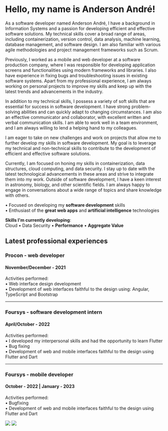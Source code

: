 <h1>Hello, my name is Anderson André!</h1>

As a software developer named Anderson André, I have a background in Information Systems and a passion for developing efficient and effective software solutions. My technical skills cover a broad range of areas, including containerization, version control, data analysis, machine learning, database management, and software design. I am also familiar with various agile methodologies and project management frameworks such as Scrum.

Previously, I worked as a mobile and web developer at a software production company, where I was responsible for developing application screens and functionalities using modern frameworks and libraries. I also have experience in fixing bugs and troubleshooting issues in existing software systems. Apart from my professional experience, I am always working on personal projects to improve my skills and keep up with the latest trends and advancements in the industry.

In addition to my technical skills, I possess a variety of soft skills that are essential for success in software development. I have strong problem-solving abilities and can quickly adapt to changing circumstances. I am also an effective communicator and collaborator, with excellent written and verbal communication skills. I am able to work well in a team environment, and I am always willing to lend a helping hand to my colleagues.

I am eager to take on new challenges and work on projects that allow me to further develop my skills in software development. My goal is to leverage my technical and non-technical skills to contribute to the development of efficient and effective software solutions.

Currently, I am focused on honing my skills in containerization, data structures, cloud computing, and data security. I stay up to date with the latest technological advancements in these areas and strive to integrate them into my work. Outside of software development, I have a keen interest in astronomy, biology, and other scientific fields. I am always happy to engage in conversations about a wide range of topics and share knowledge with others.

• Focused on developing my **software development** skills
<br/>• Enthusiast of the **great web apps** and **artificial intelligence** technologies

**Skills I'm currently developing**:</br>
Cloud • Data Security • **Performance** • **Aggregate Value**
 
<!-- **Skills I'm interested in developing**:</br> -->


## Latest professional experiences
### Procon - web developer
#### November/December - 2021
Activities performed:
<br/>• Web interface design development
<br/>• Development of web interfaces faithful to the design using: Angular, TypeScript and Bootstrap

<hr/>

### Foursys - software development intern
#### April/October - 2022
Activities performed:
<br/>• I developed my interpersonal skills and had the opportunity to learn Flutter
<br/>• Bug fixing
<br/>• Development of web and mobile interfaces faithful to the design using Flutter and Dart

<hr/>

### Foursys - mobile developer
#### October - 2022 | January - 2023
Activities performed:
<br/>• Bugfixing
<br/>• Development of web and mobile interfaces faithful to the design using Flutter and Dart
 
 <div> 
  <a href = "mailto:andreandersoncaue.e@gmail.com"><img src="https://img.shields.io/badge/-Gmail-%23333?style=for-the-badge&logo=gmail&logoColor=white" target="_blank"></a>
  <a href="https://www.linkedin.com/in/anderson-andre-pereira/" target="_blank"><img src="https://img.shields.io/badge/-LinkedIn-%230077B5?style=for-the-badge&logo=linkedin&logoColor=white" target="_blank"></a> 
</div>
